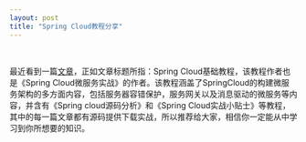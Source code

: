 ```yaml
---
layout: post
title: "Spring Cloud教程分享"
---  
```

   
   
 最近看到一篇[文章](http://blog.didispace.com/Spring-Cloud%E5%9F%BA%E7%A1%80%E6%95%99%E7%A8%8B/)，正如文章标题所指：Spring Cloud基础教程，该教程作者也是《Spring Cloud微服务实战》的作者。该教程涵盖了SpringCloud的构建微服务架构的多方面内容，包括服务器容错保护，服务网关以及消息驱动的微服务等内容，并含有《Spring cloud源码分析》和《Spring Cloud实战小贴士》等教程，其中的每一篇文章都有源码提供下载实战，所以推荐给大家，相信你一定能从中学习到你所想要的知识。
